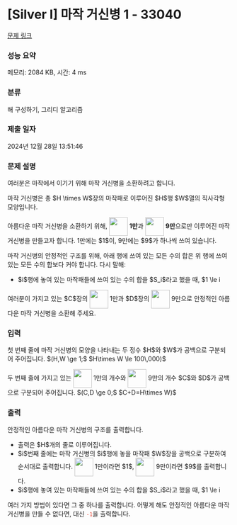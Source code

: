# [Silver I] 마작 거신병 1 - 33040 

[문제 링크](https://www.acmicpc.net/problem/33040) 

### 성능 요약

메모리: 2084 KB, 시간: 4 ms

### 분류

해 구성하기, 그리디 알고리즘

### 제출 일자

2024년 12월 28일 13:51:46

### 문제 설명

<p>여러분은 마작에서 이기기 위해 마작 거신병을 소환하려고 합니다.</p>

<p>마작 거신병은 총 $H \times W$장의 마작패로 이루어진 $H$행 $W$열의 직사각형 모양입니다.</p>

<p>아름다운 마작 거신병을 소환하기 위해, <img alt="" src="" style="vertical-align: middle; height: 3em; display: inline-block;" class="no-responsive"> <strong>1만</strong>과 <img alt="" src="" style="vertical-align: middle; height: 3em; display: inline-block;" class="no-responsive"> <strong>9만</strong>으로만 이루어진 마작 거신병을 만들고자 합니다. 1만에는 $1$이, 9만에는 $9$가 하나씩 쓰여 있습니다.</p>

<p>마작 거신병의 안정적인 구조를 위해, 아래 행에 쓰여 있는 모든 수의 합은 위 행에 쓰여 있는 모든 수의 합보다 커야 합니다. 다시 말해:</p>

<ul>
	<li>$i$행에 놓여 있는 마작패들에 쓰여 있는 수의 합을 $S_i$라고 했을 때, $1 \le i<j \le H$인 정수 $i$, $j$에 대해 $S_i<S_j$여야 합니다.</li>
</ul>

<p>여러분이 가지고 있는 $C$장의 <img alt="" src="" style="vertical-align: middle; height: 3em; display: inline-block;" class="no-responsive"> 1만과 $D$장의 <img alt="" src="" style="vertical-align: middle; height: 3em; display: inline-block;" class="no-responsive"> 9만으로 안정적인 아름다운 마작 거신병을 소환해 주세요.</p>

### 입력 

 <p>첫 번째 줄에 마작 거신병의 모양을 나타내는 두 정수 $H$와 $W$가 공백으로 구분되어 주어집니다. $(H,W \ge 1;$ $H\times W \le 100\,000)$</p>

<p>두 번째 줄에 가지고 있는 <img alt="" src="https://upload.acmicpc.net/b7f895f8-786a-4241-af72-345c477c2ead/-/preview/" style="vertical-align: middle; height: 3em; display: inline-block;" class="no-responsive"> 1만의 개수와 <img alt="" src="https://upload.acmicpc.net/299003f8-0f68-4788-988c-86affd7cee94/-/preview/" style="vertical-align: middle; height: 3em; display: inline-block;" class="no-responsive"> 9만의 개수 $C$와 $D$가 공백으로 구분되어 주어집니다. $(C,D \ge 0;$ $C+D=H\times W)$</p>

### 출력 

 <p>안정적인 아름다운 마작 거신병의 구조를 출력합니다.</p>

<ul>
	<li>출력은 $H$개의 줄로 이루어집니다.</li>
	<li>$i$번째 줄에는 마작 거신병의 $i$행에 놓을 마작패 $W$장을 공백으로 구분하여 순서대로 출력합니다. <img alt="" src="https://upload.acmicpc.net/b7f895f8-786a-4241-af72-345c477c2ead/-/preview/" style="vertical-align: middle; height: 3em; display: inline-block;" class="no-responsive"> 1만이라면 $1$, <img alt="" src="https://upload.acmicpc.net/299003f8-0f68-4788-988c-86affd7cee94/-/preview/" style="vertical-align: middle; height: 3em; display: inline-block;" class="no-responsive"> 9만이라면 $9$를 출력합니다.</li>
	<li>$i$행에 놓여 있는 마작패들에 쓰여 있는 수의 합을 $S_i$라고 했을 때, $1 \le i<j \le H$인 정수 $i$, $j$에 대해 $S_i<S_j$여야 합니다.</li>
</ul>

<p>여러 가지 방법이 있다면 그 중 하나를 출력합니다. 어떻게 해도 안정적인 아름다운 마작 거신병을 만들 수 없다면, 대신 <span style="color:#e74c3c;"><code>-1</code></span>을 출력합니다.</p>

